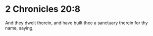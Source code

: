 # 2 Chronicles 20:8

And they dwelt therein, and have built thee a sanctuary therein for thy name, saying,
